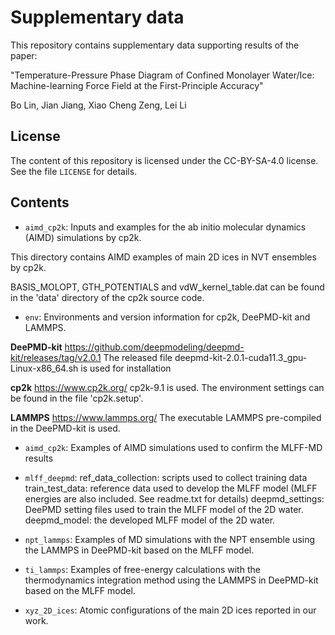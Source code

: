 # Supplementary data 

This repository contains supplementary data supporting results of the paper:

"Temperature-Pressure Phase Diagram of Confined Monolayer Water/Ice: Machine-learning Force Field at the First-Principle Accuracy"

Bo Lin, Jian Jiang, Xiao Cheng Zeng, Lei Li

## License
The content of this repository is licensed under the CC-BY-SA-4.0 license. See the file
`LICENSE` for details.

## Contents
* `aimd_cp2k`:
Inputs and examples for the ab initio molecular dynamics (AIMD) simulations by cp2k.

This directory contains AIMD examples of main 2D ices in NVT ensembles by cp2k.

BASIS_MOLOPT, GTH_POTENTIALS and vdW_kernel_table.dat can be found in the 'data' directory of the cp2k source code.

* `env`:
Environments and version information for cp2k, DeePMD-kit and LAMMPS.

**DeePMD-kit**
https://github.com/deepmodeling/deepmd-kit/releases/tag/v2.0.1
The released file deepmd-kit-2.0.1-cuda11.3_gpu-Linux-x86_64.sh is used for installation 

**cp2k**
https://www.cp2k.org/
cp2k-9.1 is used. The environment settings can be found in the file 'cp2k.setup'.

**LAMMPS**
https://www.lammps.org/
The executable LAMMPS pre-compiled in the DeePMD-kit is used.

* `aimd_cp2k`:
Examples of AIMD simulations used to confirm the MLFF-MD results

* `mlff_deepmd`:
ref_data_collection: scripts used to collect training data
train_test_data: reference data used to develop the MLFF model (MLFF energies are also included. See readme.txt for details) 
deepmd_settings: DeePMD setting files used to train the MLFF model of the 2D water.
deepmd_model: the developed MLFF model of the 2D water.

* `npt_lammps`:
Examples of MD simulations with the NPT ensemble using the LAMMPS in DeePMD-kit based on the MLFF model.

* `ti_lammps`:
Examples of free-energy calculations with the thermodynamics integration method using the LAMMPS in DeePMD-kit based on the MLFF model.

* `xyz_2D_ices`:
Atomic configurations of the main 2D ices reported in our work.





